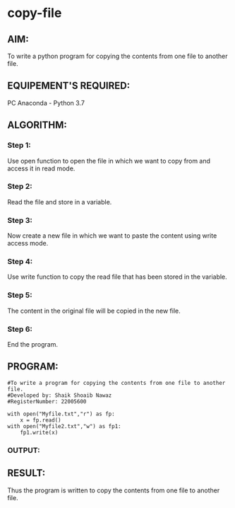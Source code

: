 # copy-file
## AIM:
To write a python program for copying the contents from one file to another file.
## EQUIPEMENT'S REQUIRED: 
PC
Anaconda - Python 3.7
## ALGORITHM: 
### Step 1:
Use open function to open the file in which we want to copy from and access it in read mode.

### Step 2: 
Read the file and store in a variable.
 
### Step 3: 
Now create a new file in which we want to paste the content using write access mode.


### Step 4:  
Use write function to copy the read file that has been stored in the variable.

### Step 5: 
The content in the original file will be copied in the new file.

### Step 6: 
End the program.

## PROGRAM:
```
#To write a program for copying the contents from one file to another file.
#Developed by: Shaik Shoaib Nawaz
#RegisterNumber: 22005600

with open("Myfile.txt","r") as fp:
    x = fp.read()
with open("Myfile2.txt","w") as fp1:
    fp1.write(x)
```
### OUTPUT:



## RESULT:
Thus the program is written to copy the contents from one file to another file.
